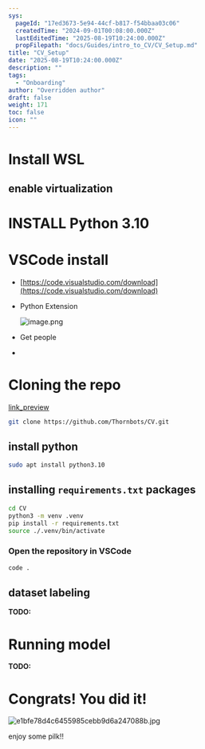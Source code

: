 ```yaml
---
sys:
  pageId: "17ed3673-5e94-44cf-b817-f54bbaa03c06"
  createdTime: "2024-09-01T00:08:00.000Z"
  lastEditedTime: "2025-08-19T10:24:00.000Z"
  propFilepath: "docs/Guides/intro_to_CV/CV_Setup.md"
title: "CV_Setup"
date: "2025-08-19T10:24:00.000Z"
description: ""
tags:
  - "Onboarding"
author: "Overridden author"
draft: false
weight: 171
toc: false
icon: ""
---
```


# Install WSL

## enable virtualization

# INSTALL Python 3.10

# VSCode install

- [https://code.visualstudio.com/download](https://code.visualstudio.com/download)
- Python Extension

	![image.png](https://prod-files-secure.s3.us-west-2.amazonaws.com/d518164a-d88e-44d1-a4ee-3adb3bd8bce0/d82b6650-a5e4-4d3c-b8c9-93d817dae00e/image.png?X-Amz-Algorithm=AWS4-HMAC-SHA256&X-Amz-Content-Sha256=UNSIGNED-PAYLOAD&X-Amz-Credential=ASIAZI2LB466USYMOQJR%2F20251001%2Fus-west-2%2Fs3%2Faws4_request&X-Amz-Date=20251001T014104Z&X-Amz-Expires=3600&X-Amz-Security-Token=IQoJb3JpZ2luX2VjEHIaCXVzLXdlc3QtMiJHMEUCIQCPJlCrSRlGnEsseGutdN81522Qz0r32MeDTHG7PLojtwIgU9J6RhpB%2F158GDXM%2F2Re9IPn1LW0TZVXjMPAhaDkBdQqiAQI%2Bv%2F%2F%2F%2F%2F%2F%2F%2F%2F%2FARAAGgw2Mzc0MjMxODM4MDUiDFE5E4L%2FmCRT%2BzqKxCrcAxT0K99%2Bl4EdIhSAm9eO3s%2BjpNkg%2Ff%2BDTckw2PwfErFEqfvrEkgvs4sQi4lphn4yEEB%2BBZ5bUiwu1fZqL7X7INPdC55ST0wEoNfGPNwLKa%2FzO%2FAltmklONpjvkPASy6EH3Pwhrxmpt5QkuDY%2FbOylB5rDL4U7kJ3WKfxua3yAo3%2BtbS4cOgYTA8FWaYQGc%2BhZ9hq1bEhH%2FLArRDNZ3JNGjczub3tvTFoi%2FEMGJQZhv7cHniSQt48fZnL5Ry%2FagLQmBVEVaFZo%2BH%2FBwtYN4bJdHzNoWYS1BOWwnJJLUMyhKMXyi4NBa60LWwtq2FAAjKYFmX1slv0M6ONq%2B5g%2BmTPSI5OtxSpJsHXAcNV12aHvUObwEDMCU3CVjBqFaLvGeLTX87cJ8u7K7LruXkC754dtat%2BrqMvvfOGh%2FN2mxPcEiApaCqKyPIXPnCjtg3gF%2B7stcszn3Cb98w3o2LC1CBlERM0qKMrbyMVp%2BL0cF2PW3SN8L8fwNabCWI%2BRxljy%2Fv%2F5wdrcNqIlh1JY%2FwkKKkZFIQ7fqxjQ3Vgn4M2FyLfDYR7A1Bn3TBtYNyhLl3pywhrGmv3hhJsSvOGEIz1hvJOgiNY9xmUdchyxmWqMP0PAoXlB1FawskD7bvGl039MIqH8sYGOqUBG0vk9e9Sty2QXUMTtXXWPtm11ecSwBpezWlsTvxZ6QKdysyhJehY0VpFJDFZ8xavzQR0HBFd%2FehMz7U09%2BC4IsNC2e7GDpJZqCJI%2FmY9aseR8kUS5PR%2FWbb9HxvhT7DdoQ0nmi1HUrOqOI3Rk8SRI5H3Cc2vfmYf%2Fgk6GNKV%2F74oseJVZP88f1ckDY2l2%2BLw4Bd5ZeRjADrTkw%2FBCUga4C4MpqMq&X-Amz-Signature=51e38cd31d5a8485338d076e9855267ace52be201ad183a412fb523615842dec&X-Amz-SignedHeaders=host&x-amz-checksum-mode=ENABLED&x-id=GetObject)
- Get people
- 

# Cloning the repo

[link_preview](https://github.com/Thornbots/CV/)

```bash
git clone https://github.com/Thornbots/CV.git
```

## install python

```bash
sudo apt install python3.10
```

## installing `requirements.txt` packages

```bash
cd CV
python3 -m venv .venv
pip install -r requirements.txt
source ./.venv/bin/activate
```

### Open the repository in VSCode

```bash
code .
```

## dataset labeling  

**TODO:**

# Running model

**TODO:**

# Congrats! You did it!

![e1bfe78d4c6455985cebb9d6a247088b.jpg](https://prod-files-secure.s3.us-west-2.amazonaws.com/d518164a-d88e-44d1-a4ee-3adb3bd8bce0/7d1ce04e-65d6-40c8-814d-754280e9515a/e1bfe78d4c6455985cebb9d6a247088b.jpg?X-Amz-Algorithm=AWS4-HMAC-SHA256&X-Amz-Content-Sha256=UNSIGNED-PAYLOAD&X-Amz-Credential=ASIAZI2LB466TPQIXODN%2F20251001%2Fus-west-2%2Fs3%2Faws4_request&X-Amz-Date=20251001T014104Z&X-Amz-Expires=3600&X-Amz-Security-Token=IQoJb3JpZ2luX2VjEHIaCXVzLXdlc3QtMiJHMEUCIQCiWbOJBX2t0ynKn3H9ZfaDsGPJ6twzsB8NTMr601Fm7wIgEnZLuMl%2FbZqhHaMVWKlGwNFPdoScpTXL4xOgpfDgmaEqiAQI%2Bv%2F%2F%2F%2F%2F%2F%2F%2F%2F%2FARAAGgw2Mzc0MjMxODM4MDUiDHM%2FRIvCxy2ewrg7lircA3eZz4Ag1tqRtokUNztw6lJW%2FpQBpjWZlWxUR2Ouyb%2FxDUH%2F%2B%2FMew1ZbVUyGmiL6FwiY3YGI%2BZYzDbExuPPBP9WzXsPjWxhFem%2Fj7wNgo0bi7fifeTH%2F5RMLBMFrEVl%2FkNbtvsuhquvL%2BcJ4NOQbpGE2JgJOfqXEE4I21XpGCVysYu2TSJckFk9glumo4ygMvdlSIq%2Fdw96pkTvNaP2oQHIXhnIWVW0oQzsfw9572F3p3LXx6o1TEcMLSXHMdU2oL%2BB%2F4zEagjeOnYTvhqZSwkM7XI75famQ7sgh4NhwdjZfcat%2FVJ7rEVX9Gyuloj8Y6Sc8a0Rsm43fjRS44J6IOAERFstIxkvz7rv0fyOLb2cDCVDbJiVn1A87EjJvOc00fvz%2BLV%2BrgdPvq2jC9K4w7mjaFb8BhjGm1rPNRKLsdtKT6kn9FZqeErrLlHc4O5YYshuHaSgidnERxjOWaalmIR5sx4OaD%2Bsx2o%2Bra67us42Zc%2FVK8rkju%2BDxyW9FJkLanr0rX710qYa256a%2FLa75dn7U4Hrld5BrYGowjrm0FPoBqRQkpnJUplK3T6dNZDqaFGvFV3OtM9zWvT4OrEOFdfgkni0cUrvJ7fMHz%2BYaQo9dhw4Hi%2B%2BLBvqcGtLFMPmF8sYGOqUByUSMzwp1%2FiYDMMOurcA7DNB1TYu%2BGA3ZBz9vCZLNq71gG4ERp3wKCRcgbzeJYMhiriddeSDDvQNrtqbwa9hBoOEeBXDCNKtU2M9z1BRC%2BlyTmULAPlDht%2Bhn2GUX3oEbXbzBtq4MWhHSSfAaB7WvoBhKg8hgGbhVLp1yqMMZ0bPlpAcI%2B17e8pfpmTsK6OTsN8JAUiMg0cJ193uzF%2Br%2BGkfWkdOu&X-Amz-Signature=47f764800ff3380c4f128752c6ac3235661b4efd32d8f3f029e9b73589362366&X-Amz-SignedHeaders=host&x-amz-checksum-mode=ENABLED&x-id=GetObject)

enjoy some pilk!!
